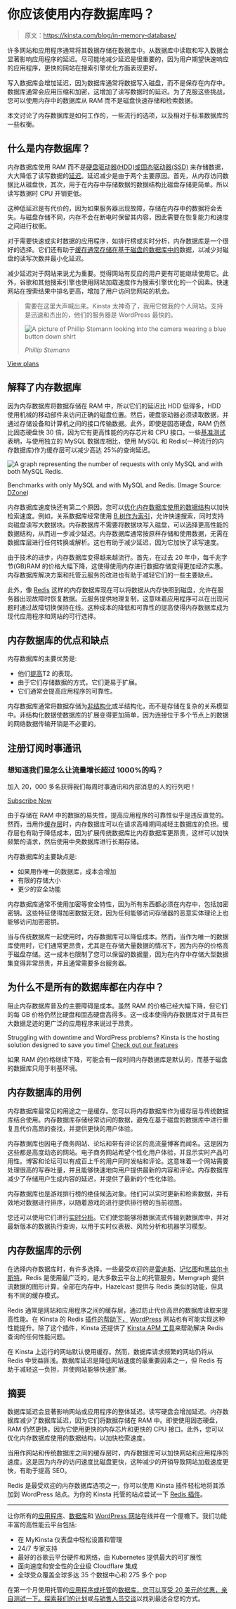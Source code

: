 # 你应该使用内存数据库吗？

> 原文：<https://kinsta.com/blog/in-memory-database/>

许多网站和应用程序通常将其数据存储在数据库中。从数据库中读取和写入数据会显著影响应用程序的延迟。尽可能地减少延迟是很重要的，因为用户期望快速响应的应用程序，更快的网站在搜索引擎优化方面表现更好。

写入数据库会增加延迟，因为数据库通常将数据写入磁盘，而不是保存在内存中。数据库通常会应用压缩和加密，这增加了读写数据时的延迟。为了克服这些挑战，您可以使用内存中的数据库从 RAM 而不是磁盘快速存储和检索数据。

本文讨论了内存数据库是如何工作的，一些流行的选项，以及相对于标准数据库的一些权衡。

## 什么是内存数据库？

内存数据库使用 RAM 而不是[硬盘驱动器(HDD)或固态驱动器(SSD)](https://kinsta.com/blog/what-is-ssd/) 来存储数据，大大降低了读写数据的[延迟](https://kinsta.com/blog/network-latency/)。延迟减少是由于两个主要原因。首先，从内存访问数据比从磁盘快，其次，用于在内存中存储数据的数据结构比磁盘存储更简单。所以读写数据时 CPU 开销更低。

这种低延迟是有代价的，因为如果服务器出现故障，存储在内存中的数据将会丢失。与磁盘存储不同，内存不会在断电时保留其内容，因此需要在恢复能力和速度之间进行权衡。

对于需要快速或实时数据的应用程序，如排行榜或实时分析，内存数据库是一个很好的选择。它们还有助于[缓存通常存储在基于磁盘的数据库中的](https://kinsta.com/blog/what-is-cache/)数据，以减少对磁盘的读写次数并最小化延迟。

减少延迟对于网站来说尤为重要。觉得网站有反应的用户更有可能继续使用它。此外，谷歌和其他搜索引擎也使用网站加载速度作为搜索引擎优化的一个因素。快速网站在搜索结果中排名更高，增加了用户访问您网站的机会。





> 需要在这里大声喊出来。Kinsta 太神奇了，我用它做我的个人网站。支持是迅速和杰出的，他们的服务器是 WordPress 最快的。
> 
> <footer class="wp-block-kinsta-client-quote__footer">
> 
> ![A picture of Phillip Stemann looking into the camera wearing a blue button down shirt](img/12b77bdcd297e9bf069df2f3413ad833.png)
> 
> <cite class="wp-block-kinsta-client-quote__cite">Phillip Stemann</cite></footer>

[View plans](https://kinsta.com/plans/)

## 解释了内存数据库

因为内存数据库将数据存储在 RAM 中，所以它们的延迟比 HDD 低得多，HDD 使用机械的移动部件来访问正确的磁盘位置。然后，硬盘驱动器必须读取数据，并通过存储设备和计算机之间的接口传输数据。此外，即使是固态硬盘，RAM 仍然比固态硬盘快 30 倍，因为它有更高性能的内存芯片和 CPU 接口。一些[基准测试](https://dzone.com/articles/redis-vs-mysql-benchmarks)表明，与使用独立的 MySQL 数据库相比，使用 MySQL 和 Redis(一种流行的内存数据库)作为缓存层可以减少高达 25%的查询延迟。

![A graph representing the number of requests with only MySQL and with both MySQL Redis.](img/2fde33995960d63c61e397932e753715.png)

Benchmarks with only MySQL and with MySQL and Redis. (Image Source: [DZone](https://dzone.com/articles/redis-vs-mysql-benchmarks))



内存数据库速度快还有第二个原因。您可以[优化内存数据库使用的数据结构](https://towardsdatascience.com/intro-to-data-structures-2615eadc343d)以加快检索速度。例如，关系数据库经常使用 [B 树作为索引](https://www.complexsql.com/b-tree-index-b-tree-index-with-real-life-industry-examples/)，允许快速搜索，同时支持向磁盘读写大数据块。内存数据库不需要将数据块写入磁盘，可以选择更高性能的数据结构，从而进一步减少延迟。内存数据库通常按原样存储和使用数据，无需在数据库层进行任何转换或解析。这也有助于减少延迟，因为它加快了读写速度。

由于技术的进步，内存数据库变得越来越流行。首先，在过去 20 年中，每千兆字节(GB)RAM 的价格大幅下降，这使得使用内存进行数据存储变得更加经济实惠。内存数据库解决方案和托管云服务的改进也有助于减轻它们的一些主要缺点。

此外，像 [Redis](https://kinsta.com/help/redis-cache/) 这样的内存数据库现在可以将数据从内存快照到磁盘，允许在服务器出现故障时恢复数据。云服务提供地理复制，这意味着应用程序可以在出现问题时通过故障切换保持在线。这种成本的降低和可靠性的提高使得内存数据库成为现代应用程序和网站的可行选择。

## 内存数据库的优点和缺点

内存数据库的主要优势是:

*   他们[提高](https://kinsta.com/website-performance)T2 的表现。
*   由于它们存储数据的方式，它们更易于扩展。
*   它们通常会提高应用程序的可靠性。

内存数据库通常将数据存储为[非结构化](https://www.netapp.com/data-storage/unstructured-data/what-is-unstructured-data/)或半结构化，而不是存储在复杂的关系模型中。非结构化数据使数据库的扩展变得更加简单，因为连接位于多个节点上的数据的网络数据传输开销是不必要的。

## 注册订阅时事通讯



### 想知道我们是怎么让流量增长超过 1000%的吗？

加入 20，000 多名获得我们每周时事通讯和内部消息的人的行列吧！

[Subscribe Now](#newsletter)

由于存储在 RAM 中的数据的易失性，提高应用程序的可靠性似乎是违反直觉的。然而，当用作[缓存层](https://kinsta.com/blog/what-is-cache/)时，内存数据库可以在请求高峰期间减轻主数据库的负担。缓存层也有助于降低成本，因为扩展传统数据库比内存数据库更昂贵，这样可以加快频繁的请求，然后使用中央数据库进行长期存储。

内存数据库的主要缺点是:

*   如果用作唯一的数据库，成本会增加
*   有限的存储大小
*   更少的安全功能

内存数据库通常不使用加密等安全特性，因为所有东西都必须在内存中，包括加密密钥。这些特征使得加密数据无效，因为任何能够访问存储器的恶意实体理论上也能够访问加密密钥。

当与传统数据库一起使用时，内存数据库可以降低成本。然而，当作为唯一的数据库使用时，它们通常更昂贵，尤其是在存储大量数据的情况下，因为内存的价格高于磁盘存储。这一成本也限制了您可以保留的数据量，因为在内存中存储大型数据集变得非常昂贵，并且通常需要多台服务器。

## 为什么不是所有的数据库都在内存中？

阻止内存数据库普及的主要障碍是成本。虽然 RAM 的价格已经大幅下降，但它们的每 GB 价格仍然比硬盘和固态硬盘高得多。这一成本使得内存数据库对于具有巨大数据足迹的更广泛的应用程序来说过于昂贵。

Struggling with downtime and WordPress problems? Kinsta is the hosting solution designed to save you time! [Check out our features](https://kinsta.com/features/)

如果 RAM 的价格继续下降，可能会有一段时间内存数据库是默认的，而基于磁盘的数据库只用于利基环境。

## 内存数据库的用例

内存数据库最常见的用途之一是缓存。您可以将内存数据库作为缓存层与传统数据库结合使用。内存数据库存储经常访问的数据，避免在基于磁盘的数据库中进行重复且代价高昂的查找，并提供更快的用户体验。

内存数据库也因电子商务网站、论坛和带有评论区的高流量博客而闻名。这是因为这些都是高度动态的网站。电子商务网站希望个性化用户体验，并显示实时产品可用性。博客和论坛可以有成百上千的用户同时发帖和评论。这意味着一个网站需要处理很高的写吞吐量，并且能够快速地向用户提供最新的内容和评论。内存数据库减少了存储用户生成内容的延迟，并提供了最新的个性化体验。

内存数据库也是游戏排行榜的绝佳候选对象。他们可以实时更新和检索数据，并有效地对数据进行排序，以随着游戏的进行提供排行榜的当前视图。

您还可以使用它们进行[实时分析](https://kinsta.com/blog/google-analytics-alternatives/)。它们使您能够将数据流式传输到数据库中，并对最新版本的数据执行查询，以用于实时仪表板、风险分析和机器学习模型。

## 内存数据库的示例

在选择内存数据库时，有许多选择。一些最受欢迎的是[雷迪斯](https://kinsta.com/help/redis-cache/)、[记忆图](https://memgraph.com/)和[黑兹尔卡斯特](https://hazelcast.com/)。Redis 是使用最广泛的，是大多数云平台上的托管服务。Memgraph 提供流数据的图形计算，全部在内存中，Hazelcast 提供与 Redis 类似的功能，但具有不同的缓存模式。

Redis 通常是网站和应用程序之间的缓存层，通过防止代价高昂的数据库读取来提高性能。在 Kinsta 的 Redis [插件的帮助下，](https://kinsta.com/add-ons/?plan=visits-business1&interval=month) [WordPress](https://kinsta.com/knowledgebase/what-is-wordpress/) 网站也有可能实现这种性能提升。除了这个插件，Kinsta 还提供了 [Kinsta APM 工具](https://kinsta.com/help/apm-tool/#slowest-redis-cache)来帮助解决 Redis 查询的任何性能问题。

在 Kinsta 上运行的网站默认使用缓存。然而，数据库请求频繁的网站仍将从 Redis 中受益匪浅。数据库延迟是降低网站速度的最重要因素之一，但 Redis 有助于减轻这一负担，并使网站能够快速扩展。

## 摘要

数据库延迟会显著影响网站或应用程序的整体延迟。读写硬盘会增加延迟。内存数据库减少了数据库延迟，因为它们将数据存储在 RAM 中。即使使用固态硬盘，RAM 仍然更快，因为它使用更快的内存芯片和更快的 CPU 接口。此外，您可以优化内存数据库使用的数据结构，以加快检索速度。

当用作网站和传统数据库之间的缓存层时，内存数据库可以加快网站和应用程序的速度。这是因为内存的访问速度比磁盘更快，这种减少的开销导致网站加载速度更快，有助于提高 SEO。

Redis 是最受欢迎的内存数据库选项之一，你可以使用 Kinsta 插件轻松地将其添加到 WordPress 站点。为你的 Kinsta 托管的站点尝试一下 [Redis 插件](https://kinsta.com/help/redis-cache/#:~:text=Adding%20Redis%20to%20a%20Site%20at%20Kinsta,-If%20you%20would&text=Our%20Support%20team%20will%20install,%24100%20a%20month%20per%20site.)。

* * *

让你所有的[应用程序](https://kinsta.com/application-hosting/)、[数据库](https://kinsta.com/database-hosting/)和 [WordPress 网站](https://kinsta.com/wordpress-hosting/)在线并在一个屋檐下。我们功能丰富的高性能云平台包括:

*   在 MyKinsta 仪表盘中轻松设置和管理
*   24/7 专家支持
*   最好的谷歌云平台硬件和网络，由 Kubernetes 提供最大的可扩展性
*   面向速度和安全性的企业级 Cloudflare 集成
*   全球受众覆盖全球多达 35 个数据中心和 275 多个 pop

在第一个月使用托管的[应用程序或托管](https://kinsta.com/application-hosting/)的[数据库，您可以享受 20 美元的优惠，亲自测试一下。探索我们的](https://kinsta.com/database-hosting/)[计划](https://kinsta.com/plans/)或[与销售人员交谈](https://kinsta.com/contact-us/)以找到最适合您的方式。